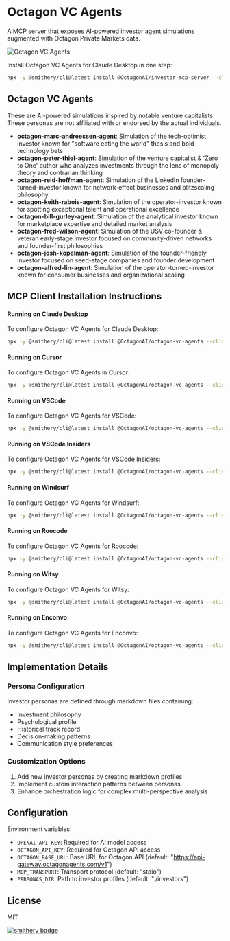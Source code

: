 # Octagon VC Agents

A MCP server that exposes AI-powered investor agent simulations augmented with Octagon Private Markets data.

![Octagon VC Agents](https://docs.octagonagents.com/octagon-vc-agents.png)

Install Octagon VC Agents for Claude Desktop in one step:
```bash
npx -y @smithery/cli@latest install @OctagonAI/investor-mcp-server --client claude
```

## Octagon VC Agents

These are AI-powered simulations inspired by notable venture capitalists. These personas are not affiliated with or endorsed by the actual individuals.

- **octagon-marc-andreessen-agent**: Simulation of the tech-optimist investor known for "software eating the world" thesis and bold technology bets
- **octagon-peter-thiel-agent**: Simulation of the venture capitalist & 'Zero to One' author who analyzes investments through the lens of monopoly theory and contrarian thinking
- **octagon-reid-hoffman-agent**: Simulation of the LinkedIn founder-turned-investor known for network-effect businesses and blitzscaling philosophy
- **octagon-keith-rabois-agent**: Simulation of the operator-investor known for spotting exceptional talent and operational excellence
- **octagon-bill-gurley-agent**: Simulation of the analytical investor known for marketplace expertise and detailed market analysis
- **octagon-fred-wilson-agent**: Simulation of the USV co-founder & veteran early-stage investor focused on community-driven networks and founder-first philosophies
- **octagon-josh-kopelman-agent**: Simulation of the founder-friendly investor focused on seed-stage companies and founder development
- **octagon-alfred-lin-agent**: Simulation of the operator-turned-investor known for consumer businesses and organizational scaling

## MCP Client Installation Instructions

#### Running on Claude Desktop
To configure Octagon VC Agents for Claude Desktop:

```bash
npx -y @smithery/cli@latest install @OctagonAI/octagon-vc-agents --client claude
```

#### Running on Cursor
To configure Octagon VC Agents in Cursor:

```bash
npx -y @smithery/cli@latest install @OctagonAI/octagon-vc-agents --client cursor
```

#### Running on VSCode
To configure Octagon VC Agents for VSCode:

```bash
npx -y @smithery/cli@latest install @OctagonAI/octagon-vc-agents --client vscode
```

#### Running on VSCode Insiders
To configure Octagon VC Agents for VSCode Insiders:

```bash
npx -y @smithery/cli@latest install @OctagonAI/octagon-vc-agents --client vscode-insiders
```

#### Running on Windsurf
To configure Octagon VC Agents for Windsurf:

```bash
npx -y @smithery/cli@latest install @OctagonAI/octagon-vc-agents --client windsurf
```

#### Running on Roocode
To configure Octagon VC Agents for Roocode:

```bash
npx -y @smithery/cli@latest install @OctagonAI/octagon-vc-agents --client roocode
```

#### Running on Witsy
To configure Octagon VC Agents for Witsy:

```bash
npx -y @smithery/cli@latest install @OctagonAI/octagon-vc-agents --client witsy
```

#### Running on Enconvo
To configure Octagon VC Agents for Enconvo:

```bash
npx -y @smithery/cli@latest install @OctagonAI/octagon-vc-agents --client enconvo
```

## Implementation Details

### Persona Configuration

Investor personas are defined through markdown files containing:
- Investment philosophy
- Psychological profile
- Historical track record
- Decision-making patterns
- Communication style preferences

### Customization Options

1. Add new investor personas by creating markdown profiles
2. Implement custom interaction patterns between personas
3. Enhance orchestration logic for complex multi-perspective analysis

## Configuration

Environment variables:
- `OPENAI_API_KEY`: Required for AI model access
- `OCTAGON_API_KEY`: Required for Octagon API access  
- `OCTAGON_BASE_URL`: Base URL for Octagon API (default: "https://api-gateway.octagonagents.com/v1")
- `MCP_TRANSPORT`: Transport protocol (default: "stdio")
- `PERSONAS_DIR`: Path to investor profiles (default: "./investors")


## License
MIT


[![smithery badge](https://smithery.ai/badge/@octagonai/investor-mcp-server)](https://smithery.ai/server/@octagonai/investor-mcp-server)
